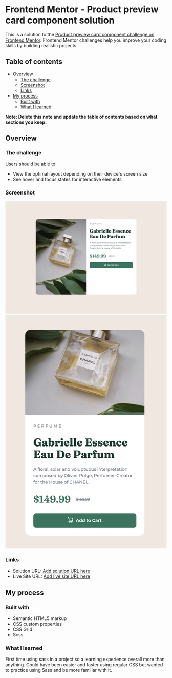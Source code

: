 # Frontend Mentor - Product preview card component solution

This is a solution to the [Product preview card component challenge on Frontend Mentor](https://www.frontendmentor.io/challenges/product-preview-card-component-GO7UmttRfa). Frontend Mentor challenges help you improve your coding skills by building realistic projects.

## Table of contents

- [Overview](#overview)
  - [The challenge](#the-challenge)
  - [Screenshot](#screenshot)
  - [Links](#links)
- [My process](#my-process)
  - [Built with](#built-with)
  - [What I learned](#what-i-learned)

**Note: Delete this note and update the table of contents based on what sections you keep.**

## Overview

### The challenge

Users should be able to:

- View the optimal layout depending on their device's screen size
- See hover and focus states for interactive elements

### Screenshot

![](images/Screenshot%202025-05-16%20at%2016.25.06.png)
![](images/Screenshot%202025-05-16%20at%2016.26.51.png)

### Links

- Solution URL: [Add solution URL here](https://github.com/nerdynischal/product-preview-card-component-main)
- Live Site URL: [Add live site URL here](https://nerdynischal.github.io/product-preview-card-component-main/)

## My process

### Built with

- Semantic HTML5 markup
- CSS custom properties
- CSS Grid
- Scss

### What I learned

First time using sass in a project so a learning experience overall more than anything. Could have been easier and faster using regular CSS but wanted to practice using Sass and be more familiar with it.

